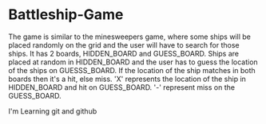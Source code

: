 # Battleship-Game
The game is similar to the minesweepers game, where some ships will be placed randomly on the grid and the user will have to search for those ships. It has 2 boards, HIDDEN_BOARD and GUESS_BOARD. Ships are placed at random in HIDDEN_BOARD and the user has to guess the location of the ships on GUESSS_BOARD. If the location of the ship matches in both boards then it's a hit, else miss. 'X' represents the location of the ship in HIDDEN_BOARD and hit on GUESS_BOARD. '-' represent miss on the GUESS_BOARD.

I'm Learning git and github